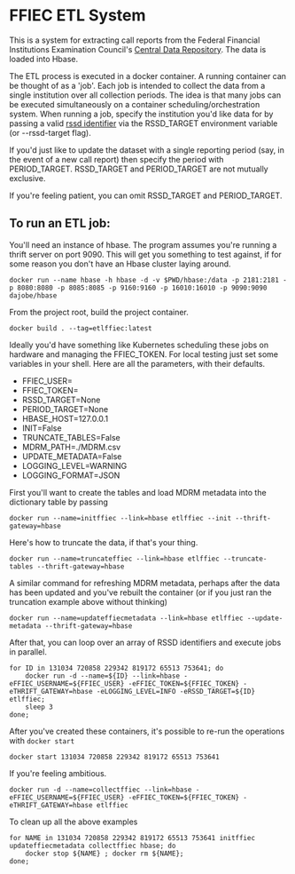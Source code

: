# FFIEC ETL System

This is a system for extracting call reports from the Federal Financial Institutions Examination Council's
[Central Data Repository](https://cdr.ffiec.gov). The data is loaded into Hbase.

The ETL process is executed in a docker container. A running container can be thought of as a 'job'. 
Each job is intended to collect the data from a single institution over all collection periods. The
idea is that many jobs can be executed simultaneously on a container scheduling/orchestration system. 
When running a job, specify the institution you'd like data for by passing a valid [rssd identifier](https://www.alacra.com/alacra/outside/lei/info/rssdid.html)
via the RSSD_TARGET environment variable (or --rssd-target flag).

If you'd just like to update the dataset with a single reporting period (say, in the event of a new call report)
then specify the period with PERIOD_TARGET. RSSD_TARGET and PERIOD_TARGET are not mutually exclusive.

If you're feeling patient, you can omit RSSD_TARGET and PERIOD_TARGET.

## To run an ETL job:
You'll need an instance of hbase. The program assumes you're running a thrift server on port 9090. 
This will get you something to test against, if for some reason you don't have an Hbase cluster laying around.

```docker run --name hbase -h hbase -d -v $PWD/hbase:/data -p 2181:2181 -p 8080:8080 -p 8085:8085 -p 9160:9160 -p 16010:16010 -p 9090:9090 dajobe/hbase```

From the project root, build the project container.

```docker build . --tag=etlffiec:latest```

Ideally you'd have something like Kubernetes scheduling these jobs on hardware and managing the FFIEC_TOKEN.
For local testing just set some variables in your shell. Here are all the parameters, with their defaults.

* FFIEC_USER=
* FFIEC_TOKEN=
* RSSD_TARGET=None
* PERIOD_TARGET=None
* HBASE_HOST=127.0.0.1
* INIT=False
* TRUNCATE_TABLES=False
* MDRM_PATH=./MDRM.csv
* UPDATE_METADATA=False
* LOGGING_LEVEL=WARNING
* LOGGING_FORMAT=JSON


First you'll want to create the tables and load MDRM metadata into the dictionary table by passing

```docker run --name=initffiec --link=hbase etlffiec --init --thrift-gateway=hbase```

Here's how to truncate the data, if that's your thing.

```docker run --name=truncateffiec --link=hbase etlffiec --truncate-tables --thrift-gateway=hbase```

A similar command for refreshing MDRM metadata, perhaps after the data has been updated and you've rebuilt the container (or if you just ran the truncation example above without thinking)

```docker run --name=updateffiecmetadata --link=hbase etlffiec --update-metadata --thrift-gateway=hbase```

After that, you can loop over an array of RSSD identifiers and execute jobs in parallel.

```
for ID in 131034 720858 229342 819172 65513 753641; do
    docker run -d --name=${ID} --link=hbase -eFFIEC_USERNAME=${FFIEC_USER} -eFFIEC_TOKEN=${FFIEC_TOKEN} -eTHRIFT_GATEWAY=hbase -eLOGGING_LEVEL=INFO -eRSSD_TARGET=${ID} etlffiec;
    sleep 3
done;
```

After you've created these containers, it's possible to re-run the operations with ``docker start``

````
docker start 131034 720858 229342 819172 65513 753641
````

If you're feeling ambitious.

```
docker run -d --name=collectffiec --link=hbase -eFFIEC_USERNAME=${FFIEC_USER} -eFFIEC_TOKEN=${FFIEC_TOKEN} -eTHRIFT_GATEWAY=hbase etlffiec
```

To clean up all the above examples

```
for NAME in 131034 720858 229342 819172 65513 753641 initffiec updateffiecmetadata collectffiec hbase; do
    docker stop ${NAME} ; docker rm ${NAME};
done;
```
